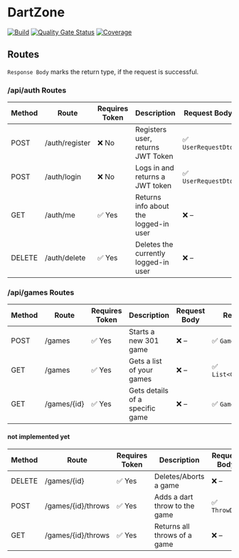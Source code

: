 # DartZone

[![Build](https://github.com/06luki06/DartZone/actions/workflows/pipeline.yml/badge.svg)](https://github.com/06luki06/DartZone/actions/workflows/pipeline.yml)
[![Quality Gate Status](https://sonarcloud.io/api/project_badges/measure?project=06luki06_DartZone&metric=alert_status)](https://sonarcloud.io/summary/new_code?id=06luki06_DartZone)
[![Coverage](https://sonarcloud.io/api/project_badges/measure?project=06luki06_DartZone&metric=coverage)](https://sonarcloud.io/summary/new_code?id=06luki06_DartZone)

## Routes

`Response Body` marks the return type, if the request is successful.

### /api/auth Routes

| Method | Route          | Requires Token | Description                           | Request Body        | Response Body         |
|--------|----------------|----------------|---------------------------------------|---------------------|-----------------------|
| POST   | /auth/register | ❌ No         | Registers user, returns JWT Token     | ✅ `UserRequestDto` | ✅ `TokenResponseDto` |
| POST   | /auth/login    | ❌ No         | Logs in and returns a JWT token       | ✅ `UserRequestDto` | ✅ `TokenResponseDto` |
| GET    | /auth/me       | ✅ Yes        | Returns info about the logged-in user | ❌ –                | ✅ `UserResponseDto`  |
| DELETE | /auth/delete   | ✅ Yes        | Deletes the currently logged-in user  | ❌ –                | ❌ –                  |

### /api/games Routes

| Method  | Route         | Requires Token | Description                          | Request Body  | Response Body              |
|---------|---------------|----------------|--------------------------------------|---------------|----------------------------|
| POST    | /games        | ✅ Yes        | Starts a new 301 game                | ❌ –          | ✅ `GameResponseDto`       |
| GET     | /games        | ✅ Yes        | Gets a list of your games            | ❌ –          | ✅ `List<GameResponseDto>` |
| GET     | /games/{id}   | ✅ Yes        | Gets details of a specific game      | ❌ –          | ✅ `GameResponseDto`       |

#### not implemented yet

| Method | Route          | Requires Token | Description                           | Request Body |
|--------|----------------|----------------|---------------------------------------|--------------|
| DELETE  | /games/{id}   | ✅ Yes        | Deletes/Aborts a game                | ❌ –          |
| POST    | /games/{id}/throws | ✅ Yes   | Adds a dart throw to the game        | ✅ `ThrowDto` |
| GET     | /games/{id}/throws | ✅ Yes   | Returns all throws of a game         | ❌ –          |
